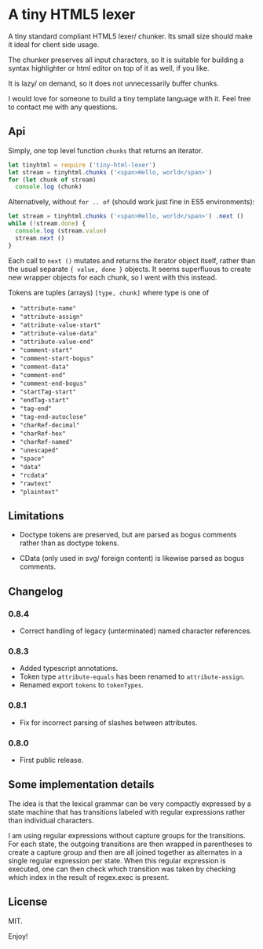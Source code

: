A tiny HTML5 lexer 
==================

A tiny standard compliant HTML5 lexer/ chunker. 
Its small size should make it ideal for client side usage. 

The chunker preserves all input characters, so it is suitable for building 
a syntax highlighter or html editor on top of it as well, if you like. 

It is lazy/ on demand, so it does not unnecessarily buffer chunks. 

I would love for someone to build a tiny template language with it. 
Feel free to contact me with any questions. 


Api
---

Simply, one top level function `chunks` that returns an iterator.

```javascript
let tinyhtml = require ('tiny-html-lexer')
let stream = tinyhtml.chunks ('<span>Hello, world</span>')
for (let chunk of stream)
  console.log (chunk)
```

Alternatively, without `for .. of`
(should work just fine in ES5 environments):

```javascript
let stream = tinyhtml.chunks ('<span>Hello, world</span>') .next ()
while (!stream.done) {
  console.log (stream.value)
  stream.next ()
}
```

Each call to `next ()` mutates and returns the iterator object itself, 
rather than the usual separate `{ value, done }` objects. It seems superfluous 
to create new wrapper objects for each chunk, so I went with this instead. 

Tokens are tuples (arrays) `[type, chunk]` where type is one of

- `"attribute-name"`
- `"attribute-assign"`
- `"attribute-value-start"`
- `"attribute-value-data"`
- `"attribute-value-end"`
- `"comment-start"`
- `"comment-start-bogus"`
- `"comment-data"`
- `"comment-end"`
- `"comment-end-bogus"`
- `"startTag-start"`
- `"endTag-start"`
- `"tag-end"`
- `"tag-end-autoclose"`
- `"charRef-decimal"`
- `"charRef-hex"`
- `"charRef-named"`
- `"unescaped"`
- `"space"`
- `"data"`
- `"rcdata"`
- `"rawtext"`
- `"plaintext"`


Limitations
-----------

- Doctype tokens are preserved, but are parsed as bogus comments
rather than as doctype tokens. 

- CData (only used in svg/ foreign content) is likewise parsed as 
bogus comments. 
 

Changelog
------------

### 0.8.4
- Correct handling of legacy (unterminated) named character references. 

### 0.8.3
- Added typescript annotations. 
- Token type `attribute-equals` has been renamed to `attribute-assign`. 
- Renamed export `tokens` to `tokenTypes`. 

### 0.8.1
- Fix for incorrect parsing of slashes between attributes. 

### 0.8.0
- First public release. 


Some implementation details
---------------------------

The idea is that the lexical grammar can be very compactly expressed by
a state machine that has transitions labeled with regular expressions
rather than individual characters. 

I am using regular expressions without capture groups for the transitions. 
For each state, the outgoing transitions are then wrapped in parentheses to 
create a capture group and then are all joined together as alternates in
a single regular expression per state. When this regular expression is 
executed, one can then check which transition was taken by checking which
index in the result of regex.exec is present. 


License
-----------

MIT. 

Enjoy!
